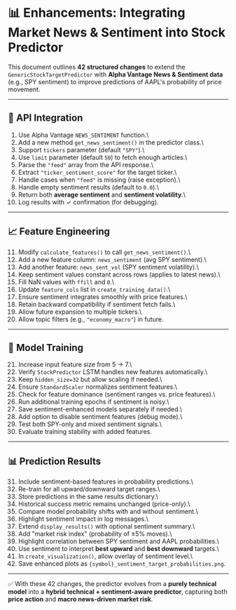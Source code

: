 # 📊 Enhancements: Integrating Market News & Sentiment into Stock Predictor

This document outlines **42 structured changes** to extend the
`GenericStockTargetPredictor` with **Alpha Vantage News & Sentiment
data** (e.g., SPY sentiment) to improve predictions of AAPL's
probability of price movement.

------------------------------------------------------------------------

## 🔑 API Integration

1.  Use Alpha Vantage `NEWS_SENTIMENT` function.\
2.  Add a new method `get_news_sentiment()` in the predictor class.\
3.  Support `tickers` parameter (default `"SPY"`).\
4.  Use `limit` parameter (default `50`) to fetch enough articles.\
5.  Parse the `"feed"` array from the API response.\
6.  Extract `"ticker_sentiment_score"` for the target ticker.\
7.  Handle cases when `"feed"` is missing (raise exception).\
8.  Handle empty sentiment results (default to `0.0`).\
9.  Return both **average sentiment** and **sentiment volatility**.\
10. Log results with ✓ confirmation (for debugging).

------------------------------------------------------------------------

## 📈 Feature Engineering

11. Modify `calculate_features()` to call `get_news_sentiment()`.\
12. Add a new feature column: `news_sentiment` (avg SPY sentiment).\
13. Add another feature: `news_sent_vol` (SPY sentiment volatility).\
14. Keep sentiment values constant across rows (applies to latest
    news).\
15. Fill NaN values with `ffill` and `0`.\
16. Update `feature_cols` list in `create_training_data()`.\
17. Ensure sentiment integrates smoothly with price features.\
18. Retain backward compatibility if sentiment fetch fails.\
19. Allow future expansion to multiple tickers.\
20. Allow topic filters (e.g., `"economy_macro"`) in future.

------------------------------------------------------------------------

## 🧠 Model Training

21. Increase input feature size from 5 → 7.\
22. Verify `StockPredictor` LSTM handles new features automatically.\
23. Keep `hidden_size=32` but allow scaling if needed.\
24. Ensure `StandardScaler` normalizes sentiment features.\
25. Check for feature dominance (sentiment ranges vs. price features).\
26. Run additional training epochs if sentiment is noisy.\
27. Save sentiment-enhanced models separately if needed.\
28. Add option to disable sentiment features (debug mode).\
29. Test both SPY-only and mixed sentiment signals.\
30. Evaluate training stability with added features.

------------------------------------------------------------------------

## 📊 Prediction Results

31. Include sentiment-based features in probability predictions.\
32. Re-train for all upward/downward target ranges.\
33. Store predictions in the same results dictionary.\
34. Historical success metric remains unchanged (price-only).\
35. Compare model probability shifts with and without sentiment.\
36. Highlight sentiment impact in log messages.\
37. Extend `display_results()` with optional sentiment summary.\
38. Add "market risk index" (probability of ±5% moves).\
39. Highlight correlation between SPY sentiment and AAPL probabilities.\
40. Use sentiment to interpret **best upward** and **best downward**
    targets.\
41. In `create_visualization()`, allow overlay of sentiment level.\
42. Save enhanced plots as
    `{symbol}_sentiment_target_probabilities.png`.

------------------------------------------------------------------------

✅ With these 42 changes, the predictor evolves from a **purely
technical model** into a **hybrid technical + sentiment-aware
predictor**, capturing both **price action** and **macro news-driven
market risk**.
